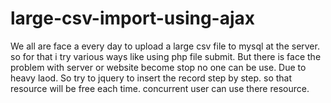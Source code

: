 # large-csv-import-using-ajax

We all are face a every day to upload a large csv file to mysql at the server. so for that i try various ways like using php file submit. But there is face the problem with server or website become stop no one can be use. Due to heavy laod. So try to jquery to insert the record step by step. so that resource will be free each time. concurrent user can use there resource.
